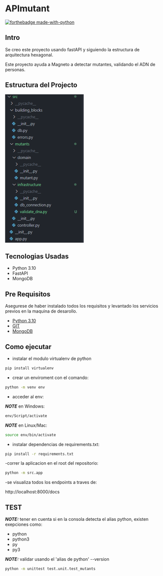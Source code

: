 # APImutant

[![forthebadge made-with-python](http://ForTheBadge.com/images/badges/made-with-python.svg)](https://www.python.org/)

## Intro

Se creo este proyecto usando fastAPI y siguiendo la estructura de arquitectura hexagonal.

Este proyecto ayuda a Magneto a detectar mutantes, validando el ADN de personas. 

## Estructura del Projecto

![project_structure](docs/project_structure.png)

## Tecnologias Usadas

- Python 3.10
- FastAPI
- MongoDB

## Pre Requisitos

Asegurese de haber instalado todos los requisitos y levantado los servicios previos en la maquina de desarollo.

- [Python 3.10](https://www.python.org/downloads/)
- [GIT](https://git-scm.com/downloads)
- [MongoDB](https://www.mongodb.com/try/download/community)

## Como ejecutar

- instalar el modulo virtualenv de python
```bash
pip install virtualenv
```

- crear un enviroment con el comando:
```bash
python -m venv env
```

- acceder al env:

**_NOTE_** en Windows:
```bash
env/Script/activate
```

**_NOTE_** en Linux/Mac:
```bash
source env/bin/activate
```

- instalar dependencias de requirements.txt:
```bash
pip install -r requirements.txt
```

-correr la aplicacion en el root del repositorio:
```bash
python -m src.app
```

-se visualiza todos los endpoints a traves de:

http://localhost:8000/docs

## TEST

**_NOTE:_**  tener en cuenta si en la consola detecta el alias python, existen exepciones como:
- python
- python3
- py
- py3

**_NOTE:_** validar usando el 'alias de python' --version

```bash
python -m unittest test.unit.test_mutants
```



